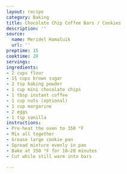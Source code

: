 ```yaml
---
layout: recipe
category: Baking
title: Chocolate Chip Coffee Bars / Cookies
description: ''
source:
  name: Meridel Hamaluik
  url: ''
preptime: 15
cooktime: 20
servings: 
ingredients:
- 2 cups flour
- 1¾ cups brown sugar
- 2 tsp baking powder
- 1 cup mini chocolate chips
- 1 tbsp instant coffee
- 1 cup nuts (optional)
- 1 cup margarine
- 2 eggs
- 1 tsp vanilla
instructions:
- Pre-heat the oven to 350 °F
- Mix all together
- Grease large cookie pan
- Spread mixture evenly in pan
- Bake at 350 °F for 18–20 minutes
- Cut while still warm into bars

---
```

